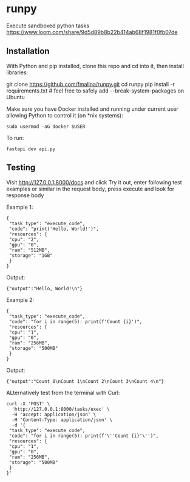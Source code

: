 # runpy
Execute sandboxed python tasks
https://www.loom.com/share/9d5d89b8b22b414ab68f1981f0fb07de

## Installation
With Python and pip installed, clone this repo and cd into it, then install libraries:

   git clone https://github.com/fmalina/runpy.git
   cd runpy
   pip install -r requirements.txt  # feel free to safely add --break-system-packages on Ubuntu

Make sure you have Docker installed and running under current user
allowing Python to control it (on *nix systems):

    sudo usermod -aG docker $USER

To run:

    fastapi dev api.py

## Testing

Visit http://127.0.0.1:8000/docs and click Try it out, enter following test examples or similar
in the request body, press execute and look for response body

Example 1:

    {
     "task_type": "execute_code",
     "code": "print('Hello, World!')",
     "resources": {
     "cpu": "2",
     "gpu": "0",
     "ram": "512MB",
     "storage": "1GB"
     }
    }

Output:

    {"output":"Hello, World!\n"}

Example 2:

    {
     "task_type": "execute_code",
     "code": "for i in range(5): print(f'Count {i}')",
     "resources": {
     "cpu": "1",
     "gpu": "0",
     "ram": "256MB",
     "storage": "500MB"
     }
    }

Output:

    {"output":"Count 0\nCount 1\nCount 2\nCount 3\nCount 4\n"}

ALternatively test from the terminal with Curl:

    curl -X 'POST' \
      'http://127.0.0.1:8000/tasks/exec' \
      -H 'accept: application/json' \
      -H 'Content-Type: application/json' \
      -d '{
     "task_type": "execute_code",
     "code": "for i in range(5): print(f'\''Count {i}'\'')",
     "resources": {
     "cpu": "1",
     "gpu": "0",
     "ram": "256MB",
     "storage": "500MB"
     }
    }'
